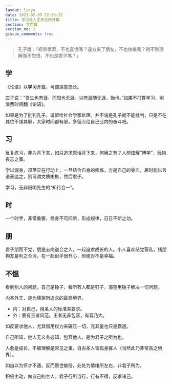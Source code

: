 ```yaml
---
layout: lunyu
date: 2023-02-09 22:30:22
title: 学习是人生真正的开篇
section: 学而篇
section_no: 1
giscus_comments: true
---
```


> 孔子說：「經常學習，不也喜悅嗎？遠方來了朋友，不也快樂嗎？得不到理解而不怨恨，不也是君子嗎？」

## 学

《论语》以**学习**开篇，可谓深意悠长。

庄子说：“吾生也有涯，而知也无涯。以有涯随无涯，殆也。”如果不打算学习，别浪费时间翻《论语》。

如果是为了批判孔子，请留给社会学家处理。并不说是孔子就不能批判，只是不在其位不谋其职，大家时间都有限，多留点给自己业内的奋斗吧。

## 习

反复练习，非为背下来，如只追求原话背下来，何用之有？人前炫耀“博学”，玩物丧志之事。

学以润身，须落实在行动上，一旦结合自身的修炼，方是自己的骨血，届时能以言语表达之，则可谓文质彬彬，然后君子。

学习，无非阳明先生的“知行合一”。

## 时

一个时字，非常重要，修身不可间断，形成规律，日日不断之功。

## 朋

君子朋而不党，朋是志向道合之人，一起追求成长的人。小人喜欢结党营私，猪朋狗友是利之合污，在一起似乎很开心，但绝对不是幸福。

## 不愠

看到别人的问题，自己是锤子，看所有人都是钉子，渴望用锤子解决一切问题。

内圣外王，是为儒家所追求的最高境界。

- 内：对自己，用圣人的标准来要求。
- 外：要有王者风范。王者无非包容，有容乃大。

如反要求他人，尤其借用权力来碾压一切，充其量也只是霸道。

自己所知，他人无义务必知，包容他人，是为君子之所为也。

人愈是成长，不被理解是常见之事，自古圣人皆孤身寡人（当然此乃非常高之境界）。

如自以为怀才不遇，反而愤世嫉俗，处处为情绪所左右，非君子所为。

积极主动，做自己的主人。君子行所当行，行有不得，反求诸己。
